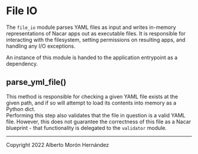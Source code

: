 # File IO

The `file_io` module parses YAML files as input and writes in-memory 
representations of Nacar apps out as executable files. It is responsible for 
interacting with the filesystem, setting permissions on resulting apps, and 
handling any I/O exceptions.

An instance of this module is handed to the application entrypoint as a dependency. 


## parse_yml_file()
This method is responsible for checking a given YAML file exists at the given 
path, and if so will attempt to load its contents into memory as a Python dict.  
Performing this step also validates that the file in question is a valid YAML 
file. However, this does not guarantee the correctness of this file as a Nacar 
blueprint - that functionality is delegated to the `validator` module.


---
Copyright 2022 Alberto Morón Hernández  
